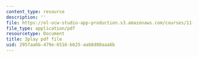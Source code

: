 ```yaml
---
content_type: resource
description: ''
file: https://ol-ocw-studio-app-production.s3.amazonaws.com/courses/11-382-water-diplomacy-spring-2021/2957aa6b479e6516bb25aab8d80aaa6b_oqOtuChgsz4.pdf
file_type: application/pdf
resourcetype: Document
title: 3play pdf file
uid: 2957aa6b-479e-6516-bb25-aab8d80aaa6b
---
```

